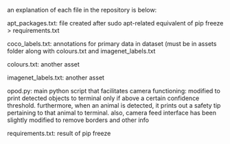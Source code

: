 an explanation of each file in the repository is below:

apt_packages.txt: file created after sudo apt-related equivalent of pip freeze > requirements.txt

coco_labels.txt: annotations for primary data in dataset (must be in assets folder along with colours.txt and imagenet_labels.txt

colours.txt: another asset

imagenet_labels.txt: another asset

opod.py: main python script that facilitates camera functioning: modified to print detected objects to terminal only if above a certain confidence threshold. furthermore, 
when an animal is detected, it prints out a safety tip pertaining to that animal to terminal. also, camera feed interface has been slightly modified to remove borders and other 
info

requirements.txt: result of pip freeze
